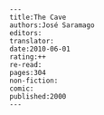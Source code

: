 
    ---
    title:The Cave
    authors:José Saramago
    editors:
    translator:
    date:2010-06-01
    rating:++
    re-read:
    pages:304
    non-fiction:
    comic:
    published:2000
    ---

    